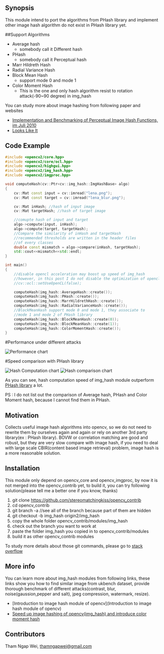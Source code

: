 ## Synopsis

This module intend to port the algorithms from PHash library and implement other image hash algorithm do not exist in PHash library yet.

##Support Algorithms
- Average hash
    - somebody call it Different hash
- PHash
    - somebody call it Perceptual hash
- Marr Hildreth Hash
- Radial Variance Hash
- Block Mean Hash
    - support mode 0 and mode 1
- Color Moment Hash
    - This is the one and only hash algorithm resist to rotation attack(-90~90 degree) in img_hash

You can study more about image hashing from following paper and websites

* [Implementation and Benchmarking of Perceptual Image Hash Functions, im Juli 2010](http://www.phash.org/docs/pubs/thesis_zauner.pdf)
* [Looks Like It](http://www.hackerfactor.com/blog/?/archives/432-Looks-Like-It.html)

## Code Example

```cpp
#include <opencv2/core.hpp>
#include <opencv2/core/ocl.hpp>
#include <opencv2/highgui.hpp>
#include <opencv2/img_hash.hpp>
#include <opencv2/imgproc.hpp>

void computeHash(cv::Ptr<cv::img_hash::ImgHashBase> algo)
{
    cv::Mat const input = cv::imread("lena.png");
    cv::Mat const target = cv::imread("lena_blur.png");

    cv::Mat inHash; //hash of input image
    cv::Mat targetHash; //hash of target image

    //comupte hash of input and target
    algo->compute(input, inHash);
    algo->compute(target, targetHash);
    //Compare the similarity of inHash and targetHash
    //recommended thresholds are written in the header files
    //of every classes
    double const mismatch = algo->compare(inHash, targetHash);
    std::cout<<mismatch<<std::endl;
}

int main()
{
    //disable opencl acceleration may boost up speed of img_hash
    //however, in this post I do not disable the optimization of opencl
    //cv::ocl::setUseOpenCL(false);

    computeHash(img_hash::AverageHash::create());
    computeHash(img_hash::PHash::create());
    computeHash(img_hash::MarrHildrethHash::create());
    computeHash(img_hash::RadialVarianceHash::create());
    //BlockMeanHash support mode 0 and mode 1, they associate to
    //mode 1 and mode 2 of PHash library
    computeHash(img_hash::BlockMeanHash::create(0));
    computeHash(img_hash::BlockMeanHash::create(1));
    computeHash(img_hash::ColorMomentHash::create());
}
```

#Performance under different attacks

![Performance chart](https://3.bp.blogspot.com/-Li-zoGXC6-I/V3Wnp5tbFwI/AAAAAAAAA1Y/iVQkZmI6wWQcpxynuzW4FngJYVdXw3AtgCLcB/s1600/overall_result.JPG)

#Speed comparison with PHash library

![Hash Computation chart](https://3.bp.blogspot.com/-XIs-olyuK9Q/V3NKRDRzUiI/AAAAAAAAAwU/k99xuDGlCBYwO3ZDZNHcLweuaAt_cpHtwCLcB/s1600/Capture.JPG)
![Hash comparison chart](https://1.bp.blogspot.com/-anqfh2Awky4/V3NOOKvrQKI/AAAAAAAAAwo/pZjGDDnAPKooOZCCVnzGO4lJjKo7-KjlACLcB/s1600/Capture.JPG)

As you can see, hash computation speed of img_hash module outperform [PHash library](http://www.phash.org/) a lot.

PS : I do not list out the comparison of Average hash, PHash and Color Moment hash, because I cannot find them in PHash.

## Motivation

Collects useful image hash algorithms into opencv, so we do not need to rewrite them by ourselves again and again or rely on another 3rd party library(ex : PHash library). BOVW or correlation matching are good and robust, but they are very slow compare with image hash, if you need to deal with large scale CBIR(content based image retrieval) problem, image hash is a more reasonable solution.

## Installation

This module only depend on opencv_core and opencv_imgproc, by now it is not merged into the opencv_contrib yet, to build it, you can try following solution(please tell me a better one if you know, thanks)

1. git clone https://github.com/stereomatchingkiss/opencv_contrib
2. cd opencv_contrib
3. git branch -a //see all of the branch because part of them are hidden
4. git checkout -b img_hash origin2/img_hash
5. copy the whole folder opencv_contrib/modules/img_hash
6. check out the branch you want to work at
7. paste the folder img_hash you copied in to opencv_contrib/modules
8. build it as other opencv_contrib modules

To study more details about those git commands, please go to [stack overflow](http://stackoverflow.com/questions/67699/clone-all-remote-branches-with-git)

## More info

You can learn more about img_hash modules from following links, these links show you how to find similar image from ukbench dataset, provide thorough benchmark of different attacks(contrast, blur, noise(gaussion,pepper and salt), jpeg compression, watermark, resize).

* [Introduction to image hash module of opencv](Introduction to image hash module of opencv)
* [Speed up image hashing of opencv(img_hash) and introduce color moment hash](http://qtandopencv.blogspot.my/2016/06/speed-up-image-hashing-of-opencvimghash.html)


## Contributors

Tham Ngap Wei, thamngapwei@gmail.com
